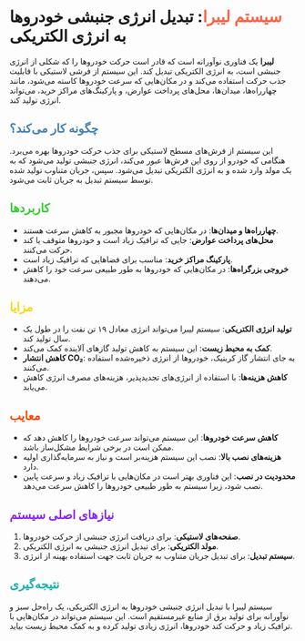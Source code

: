 # <span style="color: #FF6347;">سیستم لیبرا</span>: تبدیل انرژی جنبشی خودروها به انرژی الکتریکی

**لیبرا** یک فناوری نوآورانه است که قادر است حرکت خودروها را که شکلی از انرژی جنبشی است، به انرژی الکتریکی تبدیل کند. این سیستم از فرشی لاستیکی با قابلیت جذب حرکت استفاده می‌کند و در مکان‌هایی که سرعت خودروها کاسته می‌شود، مانند چهارراه‌ها، میدان‌ها، محل‌های پرداخت عوارض، و پارکینگ‌های مراکز خرید، می‌تواند انرژی تولید کند.

## <span style="color: #4682B4;">چگونه کار می‌کند؟</span>

این سیستم از فرش‌های مسطح لاستیکی برای جذب حرکت خودروها بهره می‌برد. هنگامی که خودرو از روی این فرش‌ها عبور می‌کند، انرژی جنبشی تولید می‌شود که به یک مولد وارد شده و به انرژی الکتریکی تبدیل می‌شود. سپس، جریان متناوب تولید شده توسط سیستم تبدیل به جریان ثابت می‌شود.

## <span style="color: #32CD32;">کاربردها</span>

- **چهارراه‌ها و میدان‌ها**: در مکان‌هایی که خودروها مجبور به کاهش سرعت هستند.
- **محل‌های پرداخت عوارض**: جایی که ترافیک زیاد است و خودروها متوقف یا کند حرکت می‌کنند.
- **پارکینگ مراکز خرید**: مناسب برای فضاهایی که ترافیک زیاد است.
- **خروجی بزرگراه‌ها**: در مکان‌هایی که خودروها به طور طبیعی سرعت خود را کاهش می‌دهند.

## <span style="color: #FFD700;">مزایا</span>

- **تولید انرژی الکتریکی**: سیستم لیبرا می‌تواند انرژی معادل ۱۹ تن نفت را در طول یک سال تولید کند.
- **کمک به محیط زیست**: این سیستم به کاهش تولید گازهای آلاینده کمک می‌کند.
- **کاهش انتشار CO₂**: به جای انتشار گاز کربنیک، خودروها از انرژی ذخیره‌شده استفاده می‌کنند.
- **کاهش هزینه‌ها**: با استفاده از انرژی‌های تجدیدپذیر، هزینه‌های مصرف انرژی کاهش می‌یابد.

## <span style="color: #FF4500;">معایب</span>

- **کاهش سرعت خودروها**: این سیستم می‌تواند سرعت خودروها را کاهش دهد که ممکن است در برخی شرایط مشکل‌ساز باشد.
- **هزینه‌های نصب بالا**: نصب این سیستم هزینه‌بر است و نیاز به سرمایه‌گذاری اولیه دارد.
- **محدودیت در نصب**: این فناوری بهتر است در مکان‌هایی با ترافیک زیاد و سرعت پایین نصب شود، زیرا سیستم به طور طبیعی خودروها را کاهش سرعت می‌دهد.

## <span style="color: #8A2BE2;">نیازهای اصلی سیستم</span>

1. **صفحه‌های لاستیکی**: برای دریافت انرژی جنبشی از حرکت خودروها.
2. **مولد الکتریکی**: برای تبدیل انرژی جنبشی به انرژی الکتریکی.
3. **سیستم تبدیل**: برای تبدیل جریان متناوب به جریان ثابت جهت استفاده بهینه از انرژی.

## <span style="color: #20B2AA;">نتیجه‌گیری</span>

سیستم لیبرا با تبدیل انرژی جنبشی خودروها به انرژی الکتریکی، یک راه‌حل سبز و نوآورانه برای تولید برق از منابع غیرمستقیم است. این سیستم می‌تواند در مکان‌هایی با ترافیک زیاد و حرکت کند خودروها، انرژی زیادی تولید کرده و به کمک محیط زیست بیاید.

